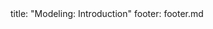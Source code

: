 <frontmatter>
title: "Modeling: Introduction"
footer: footer.md
</frontmatter>

<include src="container-inPage-asFlat.md" boilerplate />